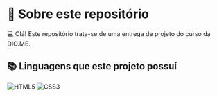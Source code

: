 <div align="left">

# 🤖 Sobre este repositório

💻 Olá! Este repositório trata-se de uma entrega de projeto do curso da DIO.ME. 


## 📚 Linguagens que este projeto possuí

![HTML5](https://img.shields.io/badge/HTML5-E34F26?style=for-the-badge&logo=html5&logoColor=white) 
![CSS3](https://img.shields.io/badge/CSS3-1572B6?style=for-the-badge&logo=css3&logoColor=white) 